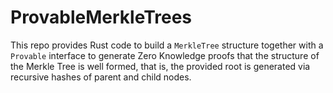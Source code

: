 # ProvableMerkleTrees

This repo provides Rust code to build a `MerkleTree` structure together with a `Provable` interface to generate Zero Knowledge proofs
that the structure of the Merkle Tree is well formed, that is, the provided root is generated via recursive hashes of parent and child nodes.